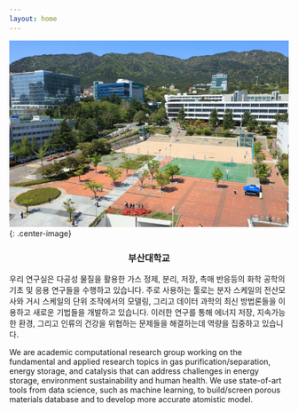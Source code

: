 ```yaml
---
layout: home
---
```


![Aerial View of PNU](/images/pnu_campus.jpg){: .center-image}
<h3><p style="text-align: center;">부산대학교</p></h3>

우리 연구실은 다공성 물질을 활용한 가스 정제, 분리, 저장, 촉매 반응등의 화학 공학의 기초 및 응용 연구들을 수행하고 있습니다. 주로 사용하는 툴로는 분자 스케일의 전산모사와 거시 스케일의 단위 조작에서의 모델링, 그리고 데이터 과학의 최신 방법론들을 이용하고 새로운 기법들을 개발하고 있습니다. 이러한 연구를 통해 에너지 저장, 지속가능한 환경, 그리고 인류의 건강을 위협하는 문제들을 해결하는데 역량을 집중하고 있습니다.

We are academic computational research group working on the fundamental and applied research topics in gas purification/separation, energy storage, and catalysis that can address challenges in energy storage, environment sustainability and human health. We use state-of-art tools from data science, such as machine learning, to build/screen porous materials database and to develop more accurate atomistic model.
